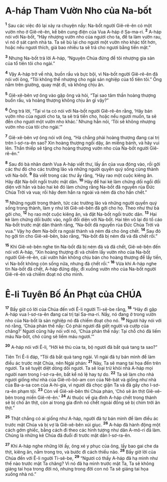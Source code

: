 # A-háp Tham Vườn Nho của Na-bốt
<sup><b>1</b></sup> Sau các việc đó lại xảy ra chuyện nầy: Na-bốt người Giê-rê-ên có một vườn nho ở Giê-rê-ên, kề bên cung điện của Vua A-háp ở Sa-ma-ri. <sup><b>2</b></sup> A-háp nói với Na-bốt, “Hãy nhượng vườn nho của ngươi cho ta, để ta làm vườn rau, vì nó ở sát cạnh nhà ta. Ta sẽ bù lại cho ngươi một vườn nho khác tốt hơn, hoặc nếu ngươi thích, giá bao nhiêu ta sẽ trả cho ngươi bằng tiền mặt.”

<sup><b>3</b></sup> Nhưng Na-bốt trả lời A-háp, “Nguyện Chúa đừng để tôi nhượng gia sản của tổ tiên tôi cho ngài.”

<sup><b>4</b></sup> Vậy A-háp trở về nhà, buồn rầu và bực bội, vì Na-bốt người Giê-rê-ên đã nói với ông, “Tôi không thể nhượng cho ngài sản nghiệp của tổ tiên tôi.” Ông nằm trên giường, quay mặt đi, và không chịu ăn.

<sup><b>5</b></sup> Giê-xê-bên vợ ông vào gặp ông và hỏi, “Tại sao tâm thần hoàng thượng buồn rầu, và hoàng thượng không chịu ăn gì vậy?”

<sup><b>6</b></sup> Ông trả lời, “Tại vì ta có nói với Na-bốt người Giê-rê-ên rằng, ‘Hãy bán vườn nho của ngươi cho ta, ta sẽ trả tiền cho, hoặc nếu ngươi muốn, ta sẽ đền cho ngươi một vườn nho khác.’ Nhưng hắn nói, ‘Tôi sẽ không nhượng vườn nho của tôi cho ngài.’”

<sup><b>7</b></sup> Giê-xê-bên vợ ông nói với ông, “Há chẳng phải hoàng thượng đang cai trị trên I-sơ-ra-ên sao? Xin hoàng thượng ngồi dậy, ăn miếng bánh, và hãy vui lên. Thần thiếp sẽ tặng cho hoàng thượng vườn nho của Na-bốt người Giê-rê-ên.”

<sup><b>8</b></sup> Sau đó bà nhân danh Vua A-háp viết thư, lấy ấn của vua đóng vào, rồi gởi các thư đó cho các trưởng lão và những người quyền quý sống cùng thành với Na-bốt. <sup><b>9</b></sup> Bà viết trong các thư ấy rằng, “Hãy rao một cuộc kiêng ăn. Hãy đặt Na-bốt ngồi trước mặt dân. <sup><b>10</b></sup> Hãy để hai kẻ làm chứng dối ngồi đối diện với hắn và bảo hai kẻ đó làm chứng rằng Na-bốt đã nguyền rủa Ðức Chúa Trời và vua; rồi hãy đem hắn ra ngoài và ném đá cho hắn chết.”

<sup><b>11</b></sup> Những người trong thành, tức các trưởng lão và những người quyền quý sống trong thành, làm y như lời Giê-xê-bên đã gởi cho họ. Theo như thư bà gởi cho, <sup><b>12</b></sup> họ rao một cuộc kiêng ăn, và đặt Na-bốt ngồi trước dân. <sup><b>13</b></sup> Hai kẻ làm chứng dối bước vào, ngồi đối diện với Na-bốt. Hai tên vô lại đó tố cáo Na-bốt trước mặt dân thành rằng, “Na-bốt đã nguyền rủa Ðức Chúa Trời và vua.” Vậy họ đem Na-bốt ra ngoài thành và ném đá cho ông chết. <sup><b>14</b></sup> Sau đó họ gởi tin cho Giê-xê-bên, bảo rằng, “Na-bốt đã bị ném đá và đã chết rồi.”

<sup><b>15</b></sup> Khi Giê-xê-bên nghe tin Na-bốt đã bị ném đá và đã chết, Giê-xê-bên đến nói với A-háp, “Xin hoàng thượng đi và chiếm lấy vườn nho của Na-bốt người Giê-rê-ên, cái vườn hắn không chịu bán cho hoàng thượng để lấy tiền, vì Na-bốt không còn sống nữa, nhưng đã chết rồi.” <sup><b>16</b></sup> Vừa khi A-háp nghe tin Na-bốt đã chết, A-háp đứng dậy, đi xuống vườn nho của Na-bốt người Giê-rê-ên và chiếm đoạt nó cho mình.

# Ê-li Tuyên Bố Án Phạt của CHÚA
<sup><b>17</b></sup> Bấy giờ có lời của Chúa đến với Ê-li người Ti-sê-be rằng, <sup><b>18</b></sup> “Hãy đi gặp A-háp vua I-sơ-ra-ên đang cai trị tại Sa-ma-ri. Nầy, nó đang ở trong vườn nho của Na-bốt là sản nghiệp nó đã chiếm đoạt cho nó. <sup><b>19</b></sup> Ngươi hãy nói với nó rằng, ‘Chúa phán thế nầy: Có phải ngươi đã giết người và cướp của chăng?’ Ngươi cũng hãy nói với nó, ‘Chúa phán thế nầy: Tại chỗ chó đã liếm máu Na-bốt, chó cũng sẽ liếm máu ngươi.’”

<sup><b>20</b></sup> A-háp nói với Ê-li, “Hỡi kẻ thù của ta, bộ ngươi đã bắt quả tang ta sao?”

Tiên Tri Ê-li đáp, “Tôi đã bắt quả tang ngài. Vì ngài đã tự bán mình để làm điều ác trước mặt Chúa, nên Ngài phán: <sup><b>21</b></sup> Này, Ta sẽ mang tai họa đến trên ngươi. Ta sẽ tuyệt diệt dòng dõi ngươi. Ta sẽ loại trừ khỏi nhà A-háp mọi người nam trong I-sơ-ra-ên, bất kể nô lệ hay tự do. <sup><b>22</b></sup> Ta sẽ làm cho nhà ngươi giống như nhà của Giê-rô-bô-am con của Nê-bát và giống như nhà của Ba-a-sa con của A-hi-gia, vì ngươi đã chọc giận Ta và đã gây cho I-sơ-ra-ên phạm tội. <sup><b>23</b></sup> Còn về Giê-xê-bên thì Chúa phán, ‘Chó sẽ ăn thịt Giê-xê-bên trong miền Giê-rê-ên.’ <sup><b>24</b></sup> Ai thuộc về gia đình A-háp chết trong thành sẽ bị chó ăn thịt, còn ai trong gia đình nó chết ngoài đồng sẽ bị chim trời ăn thịt.”

<sup><b>25</b></sup> Thật chẳng có ai giống như A-háp, người đã tự bán mình để làm điều ác trước mặt Chúa và bị vợ là Giê-xê-bên xúi giục. <sup><b>26</b></sup> A-háp đã hành động một cách gớm ghiếc, bằng cách đi theo các hình tượng như dân A-mô-ri đã làm. Chúng là những kẻ Chúa đã đuổi đi trước mặt dân I-sơ-ra-ên.

<sup><b>27</b></sup> Khi A-háp nghe những lời ấy, ông xé y phục của ông, lấy bao gai che da thịt, kiêng ăn, nằm trong tro, và bước đi cách thiểu não. <sup><b>28</b></sup> Bấy giờ lời của Chúa đến với Ê-li người Ti-sê-be, <sup><b>29</b></sup> “Ngươi có thấy A-háp đã hạ mình như thế nào trước mặt Ta chăng? Vì nó đã hạ mình trước mặt Ta, Ta sẽ không giáng tai họa trong đời nó, nhưng trong đời con nó Ta sẽ giáng tai họa xuống nhà nó.”